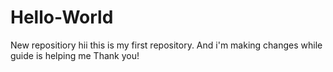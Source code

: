 # Hello-World
New repositiory
hii this is my first repository.
And i'm making changes while guide is helping me
Thank you!
